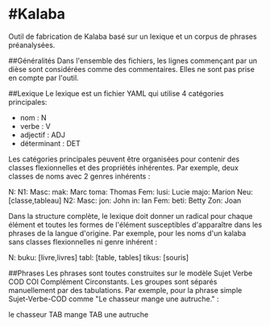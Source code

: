 #Kalaba
====

Outil de fabrication de Kalaba basé sur un lexique et un corpus de phrases préanalysées.

##Généralités
Dans l'ensemble des fichiers, les lignes commençant par un dièse sont considérées comme des commentaires. Elles ne sont pas prise en compte par l'outil.

##Lexique
Le lexique est un fichier YAML qui utilise 4 catégories principales:
- nom : N
- verbe : V
- adjectif : ADJ
- déterminant : DET

Les catégories principales peuvent être organisées pour contenir des classes flexionnelles et des propriétés inhérentes. Par exemple, deux classes de noms avec 2 genres inhérents :

N:
  N1:
    Masc: 
      mak:  Marc
      toma: Thomas
    Fem:
      lusi: Lucie
      majo: Marion
    Neu: [classe,tableau]
  N2:
    Masc:
      jon:  John
      in:   Ian
    Fem: 
      beti: Betty
      Zon:  Joan

Dans la structure complète, le lexique doit donner un radical pour chaque élément et toutes les formes de l'élément susceptibles d'apparaître dans les phrases de la langue d'origine. Par exemple, pour les noms d'un kalaba sans classes flexionnelles ni genre inhérent :

N:
  buku:   [livre,livres]
  tabl:   [table, tables]
  tikus:  [souris]

##Phrases
Les phrases sont toutes construites sur le modèle Sujet Verbe COD COI Complément Circonstants. Les groupes sont séparés manuellement par des tabulations. Par exemple, pour la phrase simple Sujet-Verbe-COD comme "Le chasseur mange une autruche." :

le chasseur TAB mange TAB une autruche

